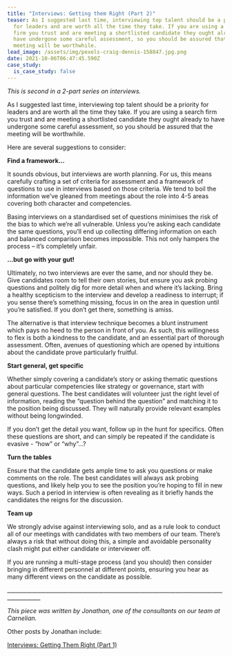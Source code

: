 ```yaml
---
title: "Interviews: Getting them Right (Part 2)"
teaser: As I suggested last time, interviewing top talent should be a priority
  for leaders and are worth all the time they take. If you are using a search
  firm you trust and are meeting a shortlisted candidate they ought already to
  have undergone some careful assessment, so you should be assured that the
  meeting will be worthwhile.
lead_image: /assets/img/pexels-craig-dennis-158847.jpg.png
date: 2021-10-06T06:47:45.590Z
case_study:
  is_case_study: false
---
```

*This is second in a 2-part series on interviews.*

As I suggested last time, interviewing top talent should be a priority for leaders and are worth all the time they take. If you are using a search firm you trust and are meeting a shortlisted candidate they ought already to have undergone some careful assessment, so you should be assured that the meeting will be worthwhile.

Here are several suggestions to consider:

**Find a framework…**

It sounds obvious, but interviews are worth planning. For us, this means carefully crafting a set of criteria for assessment and a framework of questions to use in interviews based on those criteria. We tend to boil the information we’ve gleaned from meetings about the role into 4-5 areas covering both character and competencies.

Basing interviews on a standardised set of questions minimises the risk of the bias to which we’re all vulnerable. Unless you’re asking each candidate the same questions, you’ll end up collecting differing information on each and balanced comparison becomes impossible. This not only hampers the process – it’s completely unfair.

**…but go with your gut!**

Ultimately, no two interviews are ever the same, and nor should they be. Give candidates room to tell their own stories, but ensure you ask probing questions and politely dig for more detail when and where it’s lacking. Bring a healthy scepticism to the interview and develop a readiness to interrupt; if you sense there’s something missing, focus in on the area in question until you’re satisfied. If you don’t get there, something is amiss.

The alternative is that interview technique becomes a blunt instrument which pays no heed to the person in front of you. As such, this willingness to flex is both a kindness to the candidate, and an essential part of thorough assessment. Often, avenues of questioning which are opened by intuitions about the candidate prove particularly fruitful.

**Start general, get specific**

Whether simply covering a candidate’s story or asking thematic questions about particular competencies like strategy or governance, start with general questions. The best candidates will volunteer just the right level of information, reading the “question behind the question” and matching it to the position being discussed. They will naturally provide relevant examples without being longwinded.

If you don’t get the detail you want, follow up in the hunt for specifics. Often these questions are short, and can simply be repeated if the candidate is evasive - “how” or “why”…?

**Turn the tables**

Ensure that the candidate gets ample time to ask you questions or make comments on the role. The best candidates will always ask probing questions, and likely help you to see the position you’re hoping to fill in new ways. Such a period in interview is often revealing as it briefly hands the candidates the reigns for the discussion.

**Team up**

We strongly advise against interviewing solo, and as a rule look to conduct all of our meetings with candidates with two members of our team. There’s always a risk that without doing this, a simple and avoidable personality clash might put either candidate or interviewer off.

If you are running a multi-stage process (and you should) then consider bringing in different personnel at different points, ensuring you hear as many different views on the candidate as possible.



\_\_\_\_\_\_\_\_\_\_\_\_\_\_\_\_\_\_\_\_\_\_\_\_\_\_\_\_\_\_\_\_\_\_\_\_\_\_\_\_\_\_\_\_\_\_\_\_\_\_\_\_\_\_\_\_\_\_\_\_\_\_\_\_\_\_\_\_\_\_\_\_\_\_\_\_\_\_\_\_\_\_\_\_\_\_\_\_\_\_

*This piece was written by Jonathan, one of the consultants on our team at Carnelian.*  

Other posts by Jonathan include:  

[Interviews: Getting Them Right (Part 1)](https://carneliansearch.com/insights/interviews-getting-them-right-part-1/)